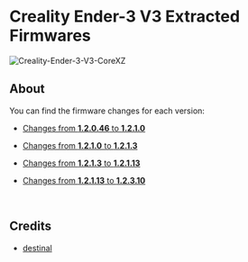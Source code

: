 # Creality Ender-3 V3 Extracted Firmwares

![Creality-Ender-3-V3-CoreXZ](https://github.com/Guilouz/Creality-Ender3-V3-Extracted-Firmwares/assets/12702322/2c282c1d-c14c-43cc-8bb8-81dff98af256)

## About

You can find the firmware changes for each version:

- [Changes from **1.2.0.46** to **1.2.1.0**](https://github.com/Guilouz/Creality-Ender3-V3-Extracted-Firmwares/commit/29193d2ef3379b8654894cc7d3e8593576dd72e0)

- [Changes from **1.2.1.0** to **1.2.1.3**](https://github.com/Guilouz/Creality-Ender3-V3-Extracted-Firmwares/commit/af494d3009d77b301b02813f53c692f39c72b155)

- [Changes from **1.2.1.3** to **1.2.1.13**](https://github.com/Guilouz/Creality-Ender3-V3-Extracted-Firmwares/commit/ba72eec5927ed64ee10c2766214584a30b868a07)

- [Changes from **1.2.1.13** to **1.2.3.10**](https://github.com/Guilouz/Creality-Ender3-V3-Extracted-Firmwares/commit/741d4caad345f6596027dcc02176644889abbb40)

<br />

## Credits

- [destinal](https://www.reddit.com/user/destinal/)

<br />
